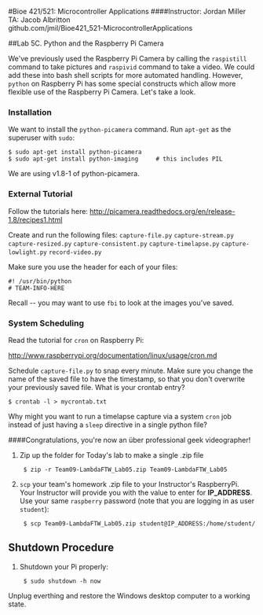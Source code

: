 #Bioe 421/521: Microcontroller Applications
####Instructor: Jordan Miller<br>TA: Jacob Albritton<br>github.com/jmil/Bioe421_521-MicrocontrollerApplications

##Lab 5C. Python and the Raspberry Pi Camera

We've previously used the Raspberry Pi Camera by calling the `raspistill` command to take pictures and `raspivid` command to take a video. We could add these into bash shell scripts for more automated handling. However, `python` on Raspberry Pi has some special constructs which allow more flexible use of the Raspberry Pi Camera. Let's take a look.

### Installation

We want to install the `python-picamera` command. Run `apt-get` as the superuser with `sudo`:

	$ sudo apt-get install python-picamera
	$ sudo apt-get install python-imaging     # this includes PIL

We are using v1.8-1 of python-picamera.

### External Tutorial

Follow the tutorials here:
http://picamera.readthedocs.org/en/release-1.8/recipes1.html

Create and run the following files:
`capture-file.py`
`capture-stream.py`
`capture-resized.py`
`capture-consistent.py`
`capture-timelapse.py`
`capture-lowlight.py`
`record-video.py`

Make sure you use the header for each of your files:

	#! /usr/bin/python
	# TEAM-INFO-HERE


Recall -- you may want to use `fbi` to look at the images you've saved.


### System Scheduling

Read the tutorial for `cron` on Raspberry Pi:

http://www.raspberrypi.org/documentation/linux/usage/cron.md

Schedule `capture-file.py` to snap every minute. Make sure you change the name of the saved file to have the timestamp, so that you don't overwrite your previously saved file. What is your crontab entry?

	$ crontab -l > mycrontab.txt


Why might you want to run a timelapse capture via a system `cron` job instead of just having a `sleep` directive in a single python file?


####Congratulations, you're now an über professional geek videographer!


1. Zip up the folder for Today's lab to make a single .zip file

		$ zip -r Team09-LambdaFTW_Lab05.zip Team09-LambdaFTW_Lab05

1. `scp` your team's homework .zip file to your Instructor's RaspberryPi. Your Instructor will provide you with the value to enter for **IP_ADDRESS**. Use your same `raspberry` password (note that you are logging in as user `student`):

		$ scp Team09-LambdaFTW_Lab05.zip student@IP_ADDRESS:/home/student/



## Shutdown Procedure

1. Shutdown your Pi properly:

		$ sudo shutdown -h now

 Unplug everthing and restore the Windows desktop computer to a working state.
